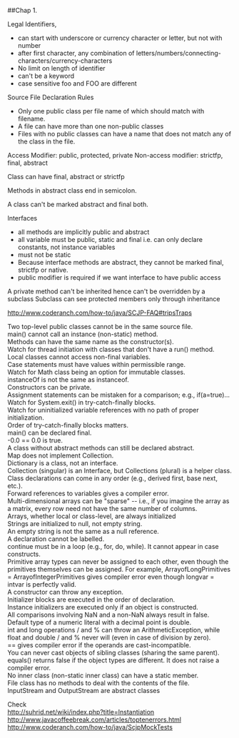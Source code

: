 ##Chap 1.

Legal Identifiers,
- can start with underscore or currency character or letter, but not with number
- after first character, any combination of letters/numbers/connecting-characters/currency-characters
- No limit on length of identifier
- can't be a keyword
- case sensitive foo and FOO are different


Source File Declaration Rules
- Only one public class per file name of which should match with filename.
- A file can have more than one non-public classes
- Files with no public classes can have a name that does not match any of the class in the file.

Access Modifier: public, protected, private
Non-access modifier: strictfp, final, abstract

Class can have final, abstract or strictfp

Methods in abstract class end in semicolon.

A class can't be marked abstract and final both.

Interfaces
- all methods are implicitly public and abstract
- all variable must be public, static and final i.e. can only declare constants, not instance variables
- must not be static
- Because interface methods are abstract, they cannot be marked final, strictfp or native.
- public modifier is required if we want interface to have public access

A private method can't be inherited hence can't be overridden by a subclass
Subclass can see protected members only through inheritance


http://www.coderanch.com/how-to/java/SCJP-FAQ#tripsTraps
  
Two top-level public classes cannot be in the same source file.  
main() cannot call an instance (non-static) method.  
Methods can have the same name as the constructor(s).  
Watch for thread initiation with classes that don't have a run() method.  
Local classes cannot access non-final variables.  
Case statements must have values within permissible range.  
Watch for Math class being an option for immutable classes.  
instanceOf is not the same as instanceof.  
Constructors can be private.  
Assignment statements can be mistaken for a comparison; e.g., if(a=true)...  
Watch for System.exit() in try-catch-finally blocks.  
Watch for uninitialized variable references with no path of proper initialization.  
Order of try-catch-finally blocks matters.  
main() can be declared final.  
-0.0 == 0.0 is true.  
A class without abstract methods can still be declared abstract.  
Map does not implement Collection.  
Dictionary is a class, not an interface.  
Collection (singular) is an Interface, but Collections (plural) is a helper class.  
Class declarations can come in any order (e.g., derived first, base next, etc.).  
Forward references to variables gives a compiler error.  
Multi-dimensional arrays can be "sparse" -- i.e., if you imagine the array as a matrix, every row need not have the same number of columns.  
Arrays, whether local or class-level, are always initialized  
Strings are initialized to null, not empty string.  
An empty string is not the same as a null reference.  
A declaration cannot be labelled.  
continue must be in a loop (e.g., for, do, while). It cannot appear in case constructs.  
Primitive array types can never be assigned to each other, even though the primitives themselves can be assigned. For example, ArrayofLongPrimitives = ArrayofIntegerPrimitives gives compiler error even though longvar = intvar is perfectly valid.  
A constructor can throw any exception.  
Initializer blocks are executed in the order of declaration.  
Instance initializers are executed only if an object is constructed.  
All comparisons involving NaN and a non-NaN always result in false.  
Default type of a numeric literal with a decimal point is double.  
int and long operations / and % can throw an ArithmeticException, while float and double / and % never will (even in case of division by zero).  
== gives compiler error if the operands are cast-incompatible.  
You can never cast objects of sibling classes (sharing the same parent).  
equals() returns false if the object types are different. It does not raise a compiler error.  
No inner class (non-static inner class) can have a static member.  
File class has no methods to deal with the contents of the file.  
InputStream and OutputStream are abstract classes  



Check   
http://suhrid.net/wiki/index.php?title=Instantiation  
http://www.javacoffeebreak.com/articles/toptenerrors.html  
http://www.coderanch.com/how-to/java/ScjpMockTests   
